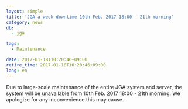 ```yaml
---
layout: simple
title: 'JGA a week downtime 10th Feb. 2017 18:00 - 21th morning'
category: news
db:
  - jga

tags:
  - Maintenance

date: 2017-01-18T10:20:46+09:00
retire_time: 2017-01-18T10:20:46+09:00
lang: en
---
```


<p>Due to large-scale maintenance of the entire JGA system and server, the system will be unavailable from 10th Feb. 2017 18:00 - 21th morning. We apologize for any inconvenience this may cause.</p>
